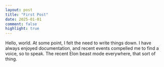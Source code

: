 ```yaml
---
layout: post
title: "First Post"
date: 2025-01-01
comment: false
highlight: true
---
```


Hello, world. At some point, I felt the need to write things down. I have always enjoyed documentation, and recent events compelled me to find a voice, so to speak. The recent Elon beast mode everywhere, that sort of thing.
